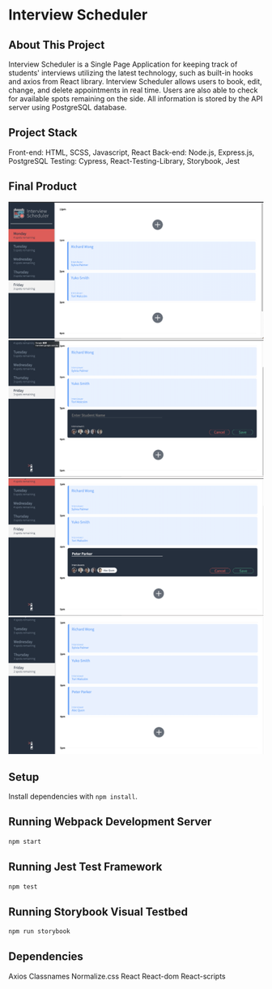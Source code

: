 # Interview Scheduler

## About This Project

Interview Scheduler is a Single Page Application for keeping track of students' interviews utilizing the latest technology, such as built-in hooks and axios from React library. Interview Scheduler allows users to book, edit, change, and delete appointments in real time. Users are also able to check for available spots remaining on the side. All information is stored by the API server using PostgreSQL database. 

## Project Stack

Front-end: HTML, SCSS, Javascript, React
Back-end: Node.js, Express.js, PostgreSQL
Testing: Cypress, React-Testing-Library, Storybook, Jest 

## Final Product

!["screenshot of selecting a specific day"](https://github.com/schenn1992/schedulerApp/blob/master/docs/select_day.png)
!["screenshot of selecting an empty time slot"](https://github.com/schenn1992/schedulerApp/blob/master/docs/select_empty_slot.png)
!["screenshot of booking an appointment"](https://github.com/schenn1992/schedulerApp/blob/master/docs/book_appointment.png)
!["screenshot of updated schedule"](https://github.com/schenn1992/schedulerApp/blob/master/docs/save_new_appointment.png)

## Setup

Install dependencies with `npm install`.

## Running Webpack Development Server

```sh
npm start
```

## Running Jest Test Framework

```sh
npm test
```

## Running Storybook Visual Testbed

```sh
npm run storybook
```

## Dependencies
  Axios
  Classnames 
  Normalize.css
  React
  React-dom
  React-scripts
